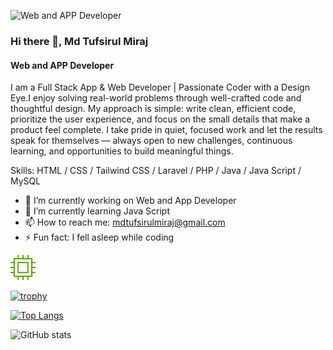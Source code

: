 ![Web and APP Developer](https://scontent.fjsr12-1.fna.fbcdn.net/v/t39.30808-6/472615231_1103077518225051_1157281809713313307_n.jpg?_nc_cat=109&ccb=1-7&_nc_sid=6ee11a&_nc_ohc=nBm-UwiIuPMQ7kNvgFCo861&_nc_oc=AdjPx67nZNYDtnS3w6bwASSBPa0Pqcdc4ovBpuFep9eCdqw2JGcSlAdN2MAdYeOqwUY&_nc_zt=23&_nc_ht=scontent.fjsr12-1.fna&_nc_gid=A4tGIj72DkrefUdC2ZFzJg-&oh=00_AYDYMAudi5MfT3tEqL47MrwzIDpTVOUSsx00UTELR2DwSg&oe=67C9885B)

### Hi there 👋, Md Tufsirul Miraj
#### Web and APP Developer

I am a Full Stack App & Web Developer | Passionate Coder with a Design Eye.I enjoy solving real-world problems through well-crafted code and thoughtful design. My approach is simple: write clean, efficient code, prioritize the user experience, and focus on the small details that make a product feel complete. I take pride in quiet, focused work and let the results speak for themselves — always open to new challenges, continuous learning, and opportunities to build meaningful things.

Skills: HTML / CSS / Tailwind CSS / Laravel / PHP / Java / Java Script / MySQL

- 🔭 I’m currently working on Web and App Developer 
- 🌱 I’m currently learning Java Script 
- 📫 How to reach me: mdtufsirulmiraj@gmail.com 
- ⚡ Fun fact: I fell asleep while coding 



<a href='https://docs.github.com/en/developers'><img src='https://raw.githubusercontent.com/acervenky/animated-github-badges/master/assets/devbadge.gif' width='40' height='40'></a> 

[![trophy](https://github-profile-trophy.vercel.app/?username=miraj3103)](https://github.com/ryo-ma/github-profile-trophy)

[![Top Langs](https://github-readme-stats.vercel.app/api/top-langs/?username=miraj3103)](https://github.com/anuraghazra/github-readme-stats)

![GitHub stats](https://github-readme-stats.vercel.app/api?username=miraj3103&show_icons=true&count_private=true)  

